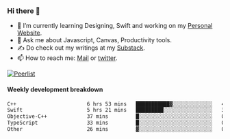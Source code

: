 ### Hi there 👋

- 🌱 I’m currently learning Designing, Swift and working on my [Personal Website](https://kvaishak.com/).
- 💬 Ask me about Javascript, Canvas,  Productivity tools. 
- :writing_hand: Do check out my writings at my [Substack](https://kvaishak.substack.com/).
- 📫 How to reach me: [Mail](mailto:vaishak.kaippanchery@gmail.com) or [twitter](https://twitter.com/kvaishack).

[![Peerlist](https://github-readme-badge.peerlist.io/api/vaishak)](https://peerlist.io/vaishak)

#### Weekly development breakdown

<!--START_SECTION:waka-->

```txt
C++                       6 hrs 53 mins   ███████████▓░░░░░░░░░░░░░   47.11 %
Swift                     5 hrs 21 mins   █████████░░░░░░░░░░░░░░░░   36.65 %
Objective-C++             37 mins         █░░░░░░░░░░░░░░░░░░░░░░░░   04.26 %
TypeScript                33 mins         █░░░░░░░░░░░░░░░░░░░░░░░░   03.85 %
Other                     26 mins         ▓░░░░░░░░░░░░░░░░░░░░░░░░   03.07 %
```

<!--END_SECTION:waka-->
